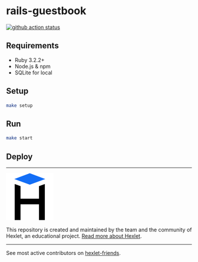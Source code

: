 # rails-guestbook

[![github action status](https://github.com/hexlet-components/rails-guestbook/workflows/PHP%20CI/badge.svg)](../../actions)

## Requirements

* Ruby 3.2.2+
* Node.js & npm
* SQLite for local

## Setup

```bash
make setup
```

## Run

```bash
make start
```

## Deploy

 <!-- TODO -->

---

[![Hexlet Ltd. logo](https://raw.githubusercontent.com/Hexlet/assets/master/images/hexlet_logo128.png)](https://hexlet.io?utm_source=github&utm_medium=link&utm_campaign=rails-guestbook)

This repository is created and maintained by the team and the community of Hexlet, an educational project. [Read more about Hexlet](https://hexlet.io?utm_source=github&utm_medium=link&utm_campaign=rails-guestbook).

---

See most active contributors on [hexlet-friends](https://friends.hexlet.io/).
